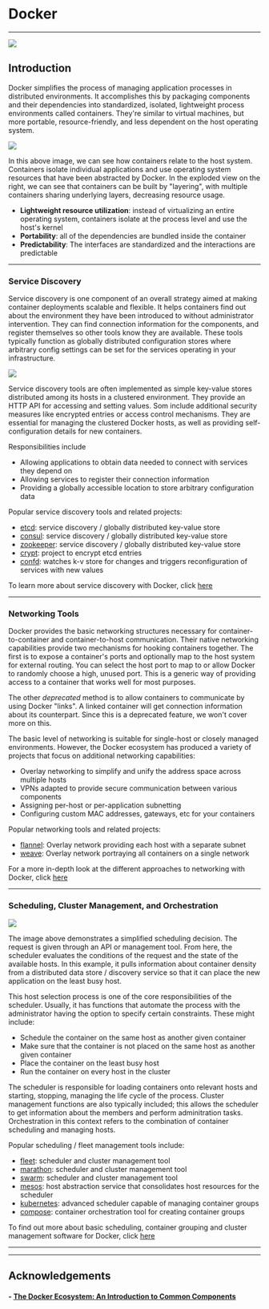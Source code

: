 # Docker
---

![](static/docker-cool.jpeg)

## Introduction
Docker simplifies the process of managing application processes in distributed environments. It accomplishes this by packaging components and their dependencies into standardized, isolated, lightweight process environments called containers. They're similar to virtual machines, but more portable, resource-friendly, and less dependent on the host operating system. 

![](static/docker-overview.PNG)

In this above image, we can see how containers relate to the host system. Containers isolate individual applications and use operating system resources that have been abstracted by Docker. In the exploded view on the right, we can see that containers can be built by "layering", with multiple containers sharing underlying layers, decreasing resource usage. 

- **Lightweight resource utilization**: instead of virtualizing an entire operating system, containers isolate at the process level and use the host's kernel
- **Portability**: all of the dependencies are bundled inside the container
- **Predictability**: The interfaces are standardized and the interactions are predictable


--- 

### Service Discovery 
Service discovery is one component of an overall strategy aimed at making container deployments scalable and flexible. It helps containers find out about the environment they have been introduced to without administrator intervention. They can find connection information for the components, and register themselves so other tools know they are available. These tools typically function as globally distributed configuration stores where arbitrary config settings can be set for the services operating in your infrastructure. 

![](static/docker-service-discovery.PNG)

Service discovery tools are often implemented as simple key-value stores distributed among its hosts in a clustered environment. They provide an HTTP API for accessing and setting values. Som include additional security measures like encrypted entries or access control mechanisms. They are essential for managing the clustered Docker hosts, as well as providing self-configuration details for new containers. 

Responsibilities include
- Allowing applications to obtain data needed to connect with services they depend on
- Allowing services to register their connection information
- Providing a globally accessible location to store arbitrary configuration data

Popular service discovery tools and related projects:
- [etcd](https://www.digitalocean.com/community/tutorials/how-to-use-etcdctl-and-etcd-coreos-s-distributed-key-value-store): service discovery / globally distributed key-value store
- [consul](https://www.digitalocean.com/community/tutorials/an-introduction-to-using-consul-a-service-discovery-system-on-ubuntu-14-04): service discovery / globally distributed key-value store
- [zookeeper](https://www.digitalocean.com/community/tutorials/an-introduction-to-mesosphere#a-basic-overview-of-apache-mesos): service discovery / globally distributed key-value store
- [crypt](http://xordataexchange.github.io/crypt/): project to encrypt etcd entries
- [confd](https://www.digitalocean.com/community/tutorials/how-to-use-confd-and-etcd-to-dynamically-reconfigure-services-in-coreos): watches k-v store for changes and triggers reconfiguration of services with new values

To learn more about service discovery with Docker, click [here](https://www.digitalocean.com/community/tutorials/the-docker-ecosystem-service-discovery-and-distributed-configuration-stores)


---

### Networking Tools

Docker provides the basic networking structures necessary for container-to-container and container-to-host communication. Their native networking capabilities provide two mechanisms for hooking containers together. The first is to expose a container's ports and optionally map to the host system for external routing. You can select the host port to map to or allow Docker to randomly choose a high, unused port. This is a generic way of providing access to a container that works well for most purposes. 

The other *deprecated* method is to allow containers to communicate by using Docker "links". A linked container will get connection information about its counterpart. Since this is a deprecated feature, we won't cover more on this.

The basic level of networking is suitable for single-host or closely managed environments. However, the Docker ecosystem has produced a variety of projects that focus on additional networking capabilities:
- Overlay networking to simplify and unify the address space across multiple hosts
- VPNs adapted to provide secure communication between various components
- Assigning per-host or per-application subnetting
- Configuring custom MAC addresses, gateways, etc for your containers

Popular networking tools and related projects:
- [flannel](https://github.com/flannel-io/flannel): Overlay network providing each host with a separate subnet
- [weave](https://www.weave.works/docs/net/latest/overview/): Overlay network portraying all containers on a single network

For a more in-depth look at the different approaches to networking with Docker, click [here](https://www.digitalocean.com/community/tutorials/the-docker-ecosystem-networking-and-communication)


---

### Scheduling, Cluster Management, and Orchestration

![](static/docker-scheduling.PNG)

The image above demonstrates a simplified scheduling decision. The request is given through an API or management tool. From here, the scheduler evaluates the conditions of the request and the state of the available hosts. In this example, it pulls information about container density from a distributed data store / discovery service so that it can place the new application on the least busy host. 

This host selection process is one of the core responsibilities of the scheduler. Usually, it has functions that automate the process with the administrator having the option to specify certain constraints. These might include:
- Schedule the container on the same host as another given container
- Make sure that the container is not placed on the same host as another given container
- Place the container on the least busy host
- Run the container on every host in the cluster

The scheduler is responsible for loading containers onto relevant hosts and starting, stopping, managing the life cycle of the process. Cluster management functions are also typically included; this allows the scheduler to get information about the members and perform adminitration tasks. Orchestration in this context refers to the combination of container scheduling and managing hosts.

Popular scheduling / fleet management tools include:
- [fleet](https://www.digitalocean.com/community/tutorials/how-to-use-fleet-and-fleetctl-to-manage-your-coreos-cluster): scheduler and cluster management tool
- [marathon](https://www.digitalocean.com/community/tutorials/an-introduction-to-mesosphere#a-basic-overview-of-marathon): scheduler and cluster management tool
- [swarm](https://github.com/docker/swarm/): scheduler and cluster management tool
- [mesos](https://www.digitalocean.com/community/tutorials/an-introduction-to-mesosphere#a-basic-overview-of-apache-mesos): host abstraction service that consolidates host resources for the scheduler
- [kubernetes](https://www.digitalocean.com/community/tutorials/an-introduction-to-kubernetes): advanced scheduler capable of managing container groups
- [compose](https://github.com/docker/docker/issues/9694): container orchestration tool for creating container groups

To find out more about basic scheduling, container grouping and cluster management software for Docker, click [here](https://www.digitalocean.com/community/tutorials/the-docker-ecosystem-scheduling-and-orchestration)

---



---

## Acknowledgements

#### - [The Docker Ecosystem: An Introduction to Common Components](https://www.digitalocean.com/community/tutorials/the-docker-ecosystem-an-introduction-to-common-components)